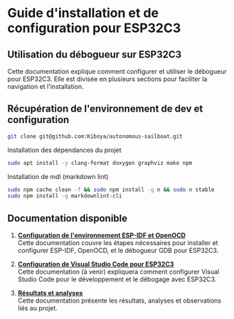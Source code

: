 # Guide d'installation et de configuration pour ESP32C3

## Utilisation du débogueur sur ESP32C3

Cette documentation explique comment configurer et utiliser le débogueur pour ESP32C3. Elle est divisée en plusieurs sections pour faciliter la navigation et l'installation.

## Récupération de l'environnement de dev et configuration

```bash
git clone git@github.com:Kiboya/autonomous-sailboat.git
```

Installation des dépendances du projet

```bash
sudo apt install -y clang-format doxygen graphviz make npm
```

Installation de mdl (markdown lint)

```bash
sudo npm cache clean -f && sudo npm install -g n && sudo n stable
sudo npm install -g markdownlint-cli
```

## Documentation disponible

1. **[Configuration de l'environnement ESP-IDF et OpenOCD](docs/esp-idf-setup.md)**  
   Cette documentation couvre les étapes nécessaires pour installer et configurer ESP-IDF, OpenOCD, et le débogueur GDB pour ESP32C3.

2. **[Configuration de Visual Studio Code pour ESP32C3](docs/vscode-setup.md)**  
   Cette documentation (à venir) expliquera comment configurer Visual Studio Code pour le développement et le débogage avec ESP32C3.

3. **[Résultats et analyses](docs/result.md)**  
   Cette documentation présente les résultats, analyses et observations liés au projet.

